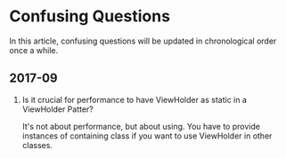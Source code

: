 Confusing Questions
=========
In this article, confusing questions will be updated in chronological order once a while.

2017-09
--------

1. Is it crucial for performance to have ViewHolder as static in a ViewHolder Patter?

   It's not about performance, but about using. You have to provide instances of containing class
   if you want to use ViewHolder in other classes.


